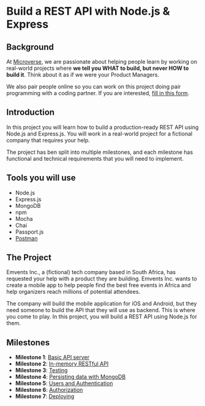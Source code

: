 # Build a REST API with Node.js & Express

## Background
At [Microverse](http://www.microverse.org/), we are passionate about helping people learn by working on real-world projects where **we tell you WHAT to build, but never HOW to build it**. Think about it as if we were your Product Managers.

We also pair people online so you can work on this project doing pair programming with a coding partner. If you are interested, [fill in this form](https://microverse.typeform.com/to/Lh3CKF).

## Introduction
In this project you will learn how to build a production-ready REST API using Node.js and Express.js. You will work in a real-world project for a fictional company that requires your help.

The project has ben split into multiple milestones, and each milestone has functional and technical requirements that you will need to implement.

## Tools you will use
- Node.js
- Express.js
- MongoDB
- npm
- Mocha
- Chai
- Passport.js
- [Postman](https://www.getpostman.com/)

## The Project
Emvents Inc., a (fictional) tech company based in South Africa, has requested your help with a product they are building. Emvents Inc. wants to create a mobile app to help people find the best free events in Africa and help organizers reach millions of potential attendees. 

The company will build the mobile application for iOS and Android, but they need someone to build the API that they will use as backend. This is where you come to play. In this project, you will build a REST API using Node.js for them.


## Milestones

- **Milestone 1**: [Basic API server](milestones/MILESTONE_1.md)
- **Milestone 2**: [In-memory RESTful API](milestones/MILESTONE_2.md)
- **Milestone 3**: [Testing](milestones/MILESTONE_3.md)
- **Milestone 4**: [Persisting data with MongoDB](milestones/MILESTONE_4.md)
- **Milestone 5**: [Users and Authentication](milestones/MILESTONE_5.md)
- **Milestone 6**: [Authorization](milestones/MILESTONE_6.md)
- **Milestone 7**: [Deploying](milestones/MILESTONE_7.md)